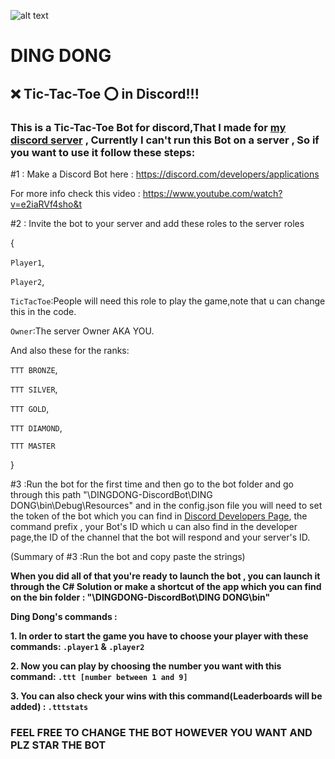 ![alt text](https://github.com/shaahinfaezi/DINGDONG-DiscordBot/blob/master/DING%20DONG/DD.ico?raw=true) 
# DING DONG

## :x: Tic-Tac-Toe :o: in Discord!!!


### This is a Tic-Tac-Toe Bot for discord,That I made for [my discord server](https://discord.gg/P2BrjMN) , Currently I can't run this Bot on a server , So if you want to use it follow these steps:


#1 : Make a Discord Bot here : https://discord.com/developers/applications 

For more info check this video : https://www.youtube.com/watch?v=e2iaRVf4sho&t

#2 : Invite the bot to your server and add these roles to the server roles 

{

`Player1`,

`Player2`,

`TicTacToe`:People will need this role to play the game,note that u can change this in the code.

`Owner`:The server Owner AKA YOU.

And also these for the ranks:

`TTT BRONZE`,

`TTT SILVER`,

`TTT GOLD`,

`TTT DIAMOND`,

`TTT MASTER`

}

#3 :Run the bot for the first time and then go to the bot folder and go through this path "\DINGDONG-DiscordBot\DING DONG\bin\Debug\Resources" and in the config.json file you will need to set the token of the bot which you can find in [Discord Developers Page](https://discord.com/developers/applications), the command prefix , your Bot's ID which u can also find in the developer page,the ID of the channel that the bot will respond and your server's ID.

(Summary of #3 :Run the bot and copy paste the strings)

**When you did all of that you're ready to launch the bot , you can launch it through the C# Solution or make a shortcut of the app which you can find on the bin folder : "\DINGDONG-DiscordBot\DING DONG\bin"**



**Ding Dong's commands :**

 **1.  In order to start the game you have to choose your player with these commands: `.player1` & `.player2`**

 **2.  Now you can play by choosing the number you want with this command:  `.ttt [number between 1 and 9]`**

 **3. You can also check your wins with this command(Leaderboards will be added) : `.tttstats`**



### **__FEEL FREE TO CHANGE THE BOT HOWEVER YOU WANT AND PLZ STAR THE BOT__**





